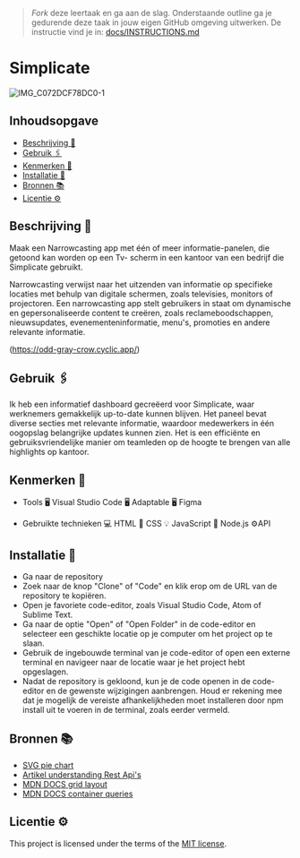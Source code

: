 > _Fork_ deze leertaak en ga aan de slag. Onderstaande outline ga je gedurende deze taak in jouw eigen GitHub omgeving uitwerken. De instructie vind je in: [docs/INSTRUCTIONS.md](docs/INSTRUCTIONS.md)

# Simplicate



![IMG_C072DCF78DC0-1](https://github.com/ArexanK/proof-of-concept-Simplicate/assets/94745953/6ae48cd2-25dd-4aa9-87a2-70dcae6e326a)





## Inhoudsopgave

  * [Beschrijving 📝](#beschrijving)
  * [Gebruik 🖇](#gebruik)
  * [Kenmerken 📌](#kenmerken)
  * [Installatie 📲](#installatie)
  * [Bronnen 📚](#bronnen)
  * [Licentie ⚙️](#licentie)

## Beschrijving 📝
Maak een Narrowcasting app met één of meer informatie-panelen, die getoond kan worden op een Tv- scherm in een kantoor van een bedrijf die Simplicate gebruikt.

Narrowcasting verwijst naar het uitzenden van informatie op specifieke locaties met behulp van digitale schermen, zoals televisies, monitors of projectoren. Een narrowcasting app stelt gebruikers in staat om dynamische en gepersonaliseerde content te creëren, zoals reclameboodschappen, nieuwsupdates, evenementeninformatie, menu's, promoties en andere relevante informatie.

(https://odd-gray-crow.cyclic.app/)

## Gebruik 🖇
Ik heb een informatief dashboard gecreëerd voor Simplicate, waar werknemers gemakkelijk up-to-date kunnen blijven. Het paneel bevat diverse secties met relevante informatie, waardoor medewerkers in één oogopslag belangrijke updates kunnen zien. Het is een efficiënte en gebruiksvriendelijke manier om teamleden op de hoogte te brengen van alle highlights op kantoor.

## Kenmerken 📌
- Tools
🖥️ Visual Studio Code 🖥️ Adaptable 🖥️ Figma

- Gebruikte technieken
💻 HTML 🎨 CSS 💡 JavaScript 🔋 Node.js  ⚙️API

## Installatie 📲
- Ga naar de repository
- Zoek naar de knop "Clone" of "Code" en klik erop om de URL van de repository te kopiëren.
- Open je favoriete code-editor, zoals Visual Studio Code, Atom of Sublime Text.
- Ga naar de optie "Open" of "Open Folder" in de code-editor en selecteer een geschikte locatie op je computer om het project op te slaan.
- Gebruik de ingebouwde terminal van je code-editor of open een externe terminal en navigeer naar de locatie waar je het project hebt opgeslagen.
- Nadat de repository is gekloond, kun je de code openen in de code-editor en de gewenste wijzigingen aanbrengen. Houd er rekening mee dat je mogelijk de vereiste afhankelijkheden moet installeren door npm install uit te voeren in de terminal, zoals eerder vermeld.


## Bronnen 📚

- [SVG pie chart](https://www.smashingmagazine.com/2015/07/designing-simple-pie-charts-with-css/)
- [Artikel understanding Rest Api's](https://www.smashingmagazine.com/2018/01/understanding-using-rest-api/)
- [MDN DOCS grid layout](https://developer.mozilla.org/en-US/docs/Web/CSS/CSS_grid_layout)
- [MDN DOCS container queries](https://developer.mozilla.org/en-US/docs/Web/CSS/CSS_container_queries)

## Licentie ⚙️
This project is licensed under the terms of the [MIT license](./LICENSE).

